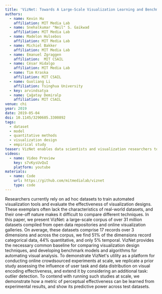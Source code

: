 ```yaml
---
title: 'VizNet: Towards A Large-Scale Visualization Learning and Benchmarking Repository'
authors:
  - name: Kevin Hu
    affiliation: MIT Media Lab
  - name: Snehalkumar "Neil" S. Gaikwad
    affiliation: MIT Media Lab
  - name: Madelon Hulsebos
    affiliation: MIT Media Lab
  - name: Michiel Bakker
    affiliation: MIT Media Lab
  - name: Emanuel Zgraggen
    affiliation:  MIT CSAIL
  - name: César Hidalgo
    affiliation: MIT Media Lab
  - name: Tim Kraska
    affiliation: MIT CSAIL
  - name: Guoliang Li
    affiliation: Tsinghua University
  - key: arvindsatya
  - name: Çağatay Demiralp
    affiliation: MIT CSAIL
venue: chi
year: 2019
date: 2019-05-04
doi: 10.1145/3290605.3300892
tags:
  - dataset
  - model
  - quantitative methods
  - visualization design
  - empirical study
teaser: VizNet enables data scientists and visualization researchers to aggregate data, enumerate visual encodings, and crowdsource efectiveness evaluations.
videos:
  - name: Video Preview
    key: s7vKysUvQuI
    platform: youtube
materials:
  - name: Code
    url: https://github.com/mitmedialab/viznet
    type: code
---
```

Researchers currently rely on ad hoc datasets to train automated visualization tools and evaluate the effectiveness of visualization designs. These exemplars often lack the characteristics of real-world datasets, and their one-off nature makes it difficult to compare different techniques. In this paper, we present VizNet: a large-scale corpus of over 31 million datasets compiled from open data repositories and online visualization galleries. On average, these datasets comprise 17 records over 3 dimensions and across the corpus, we find 51% of the dimensions record categorical data, 44% quantitative, and only 5% temporal. VizNet provides the necessary common baseline for comparing visualization design techniques, and developing benchmark models and algorithms for automating visual analysis. To demonstrate VizNet's utility as a platform for conducting online crowdsourced experiments at scale, we replicate a prior study assessing the influence of user task and data distribution on visual encoding effectiveness, and extend it by considering an additional task: outlier detection. To contend with running such studies at scale, we demonstrate how a metric of perceptual effectiveness can be learned from experimental results, and show its predictive power across test datasets.
